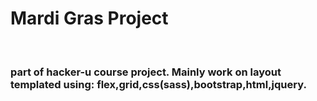 <h1>Mardi Gras Project</h1>
<br>
<h3>
part of hacker-u course project.
Mainly work on layout templated using:
flex,grid,css(sass),bootstrap,html,jquery.
</h3>
